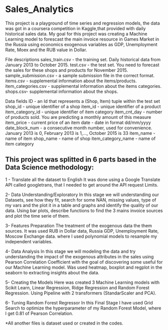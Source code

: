 # Sales_Analytics

This project is a playground of time series and regression models, the data was got in a coursera competition in Kaggle,that provided with daily historical sales data. 
My goal for this project was creating a Machine Learning model to forescast the main invoice resource in Games Market in the Russia using economics exogenous variables as GDP, Unemployment Rate, Moex and the RUB value in Dollar.

File descriptions
sales_train.csv - the training set. Daily historical data from January 2013 to October 2015.
test.csv - the test set. You need to forecast the sales for these shops and products for November 2015.
sample_submission.csv - a sample submission file in the correct format.
items.csv - supplemental information about the items/products.
item_categories.csv  - supplemental information about the items categories.
shops.csv- supplemental information about the shops.

Data fields
ID - an Id that represents a (Shop, Item) tuple within the test set
shop_id - unique identifier of a shop
item_id - unique identifier of a product
item_category_id - unique identifier of item category
item_cnt_day - number of products sold. You are predicting a monthly amount of this measure
item_price - current price of an item
date - date in format dd/mm/yyyy
date_block_num - a consecutive month number, used for convenience. January 2013 is 0, February 2013 is 1,..., October 2015 is 33
item_name - name of item
shop_name - name of shop
item_category_name - name of item category

## This project was splitted in 6 parts based in the Data Science methodology:
1 - Translate all the dataset to English
It was done using a Google Translate API called googletrans, that I needed to get around the API request Limits.

2- Data Understanding/Exploratory
In this stage we will understanding our Datasets, see how they fit, search for some NAN, missing values, type of my vars and the plot it in a table and graphs and identify the quality of our data.
Using bar plots, describe functions to find the 3 mains invoice sources and plot the time serie of them.

3- Features Preparation
 The treatment of the exogenous data the them sources. It was used RUB in Dollar data, Russia GDP, Unemployment Rate, Moscow Exchange data. where I used polynomial models to resample my independent variables.

4- Data Analysis
 In this stage we will modeling the data and try understanding the impact of the exogenous attributes in the sales using Pearson Correlation Coefficient with the goal of discovering some useful for our Machine Learning model. Was used heatmap, boxplot and regplot in the seaborn to extracting insights about the data.

5- Creating the Models
 Here was created 3 Machine Learning models with Scikit Learn, Linear Regression, Ridge Regression and Random Forest Regression. Using Pipeline with 2 transformers (StandarScaler and PCA).

6- Tuning Random Forest Regressor
 In this Final Stage I have used Grid Search to optimize the hyperparameter of my Random Forest Model, where I get 0.81 of Pearson Correlation.


*All another files is dataset used or created in the codes.

